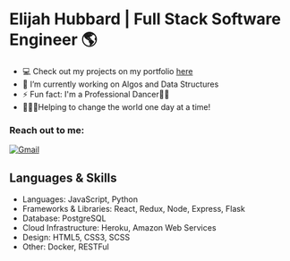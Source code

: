 # Elijah Hubbard  |  Full Stack Software Engineer 🌎 

- 💻 Check out my projects on my portfolio [here](https://ehubb1998.github.io/Ehubb/)
- 🔭 I’m currently working on Algos and Data Structures
- ⚡ Fun fact: I'm a Professional Dancer🕺🏾
- 🙇🏽‍♂️Helping to change the world one day at a time!

### Reach out to me:

[![Gmail](https://img.shields.io/badge/-gmail-%23D14836?style=for-the-badge&logo=Gmail&logoColor=white)](mailto:ehubb16@gmail.com)

## Languages & Skills

- Languages: JavaScript, Python
- Frameworks & Libraries: React, Redux, Node, Express, Flask
- Database: PostgreSQL
- Cloud Infrastructure: Heroku, Amazon Web Services
- Design: HTML5, CSS3, SCSS
- Other: Docker, RESTFul

<!--
**Ehubb1998/Ehubb1998** is a ✨ _special_ ✨ repository because its `README.md` (this file) appears on your GitHub profile.
-->
